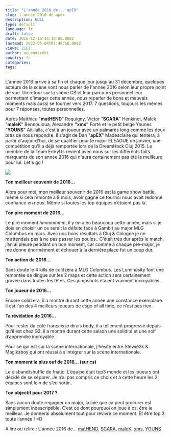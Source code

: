 ```yaml
---
title: "L'année 2016 de... apEX"
slug: l-annee-2016-de-apex
description: NULL
type: default
language: fr
draft: false
date: 2016-12-15T14:10:00.000Z
lastmod: 2022-05-04T07:48:56.000Z
views: 2162
author: neLendirekt
country: fr
categories:
tags:
---
```

L'année 2016 arrive à sa fin et chaque jour jusqu'au 31 décembre, quelques acteurs de la scène vont nous parler de l'année 2016 selon leur propre point de vue. Un retour sur la scène CS et leur parcours personnel leur permettant d'imager cette année, nous reparler de bons et mauvais moments mais aussi se tourner vers 2017\. 7 questions, toujours les mêmes pour 7 réponses, toutes personnelles.

Après Matthieu "**matHEND**" Roquigny, Victor "**SCARA**" Henkinet, Malek "**maleK**" Bennouioua, Alexandre **"xms"** Forté et le petit belge Younes "**YOUNS**" Ait-lalla, c'est à un joueur avec un palmarès long comme les deux bras de nous répondre. Il s'agit de Dan "**apEX**" Madesclaire qui tentera, à partir d'aujourd'hui, de se qualifier pour le major ELEAGUE de janvier, une compétition qu'il a déjà remportée lors de la DreamHack Cluj 2015\. Le membre de la Team EnVyUs revient avec nous sur les différents faits marquants de son année 2016 qui n'aura certainement pas été la meilleure pour lui. Let's go !

![](/storage/images/5852a271064ef_1460733832756jpeg.jpeg)

**Ton meilleur souvenir de 2016…**

Alors pour moi, mon meilleur souvenir de 2016 est la game show battle, même si cela remonte à 9 mois, avoir gagné ce tournoi nous avait redonné confiance en nous. Même si toutes les top équipes n’étaient pas là.

**Ton pire moment de 2016…**

Le pire moment _hmmmmmm_, il y en a eu beaucoup cette année, mais si je dois en choisir un ce serait la défaite face à Gambit au major MLG Colombus en mars. Avec nos bons résultats à Cluj & Cologne je ne m’attendais pas à ne pas passer les poules.. C’était très dur après le match, j’en ai pleuré pendant un bon moment, car comme à chaque pré-major, je me donne énormément et échouer à la dernière place fut un coup dur.

**Ton action de 2016…** 

Sans doute le 4 kills de coldzera à MLG Colombus. Les Luminosity font une remontée de dingue sur les 2 maps et cette action sera certainement gravée dans toutes les têtes. Ces jumpshots étaient vraiment incroyables.

**Ton joueur de 2016…** 

Encore coldzera, il a montré durant cette année une constance exemplaire. Il est l’un des 4 meilleurs joueurs de csgo of all time, ce n’est pas rien.

**Ta révélation de 2016…**

Pour rester du côté français je dirais body, il a tellement progressé depuis qu’il est chez G2, il a montré durant cette saison une solidité et une soif d’apprendre incroyable.

Pour ce qui est sur la scène internationale, j’hésite entre Stewie2k & Magiksboy qui ont réussi à s’intégrer sur la scène internationale.  

**Ton moment le plus ouf de 2016… (sur cs)**

Le disband/shuffle de fnatic. L’équipe était top3 monde et les joueurs ont décidé de se séparer. Je n’ai pas compris ce choix et à cette heure les 2 équipes sont loin de s’en sortir.. 

**Ton objectif pour 2017 ?**

Sans aucun doute regagner un major, la joie que ça peut procurer est simplement indescriptible. C’est ce dont pourquoi on joue à cs, être le meilleur. Je donnerai absolument tout pour revivre ce moment. Et être top 3 toute l’année ! =D

A lire ou relire : L'année 2016 de... [matHEND](/fr/flash/lannee-2016-de-mathend/136), [SCARA](/fr/flash/lannee-2016-de-scara/135), [maleK](/fr/flash/lannee-2016-de-malek/142), [xms](/fr/flash/lannee-2016-de-xms/145), [YOUNS](/fr/flash/lannee-2016-de-youns/147)
